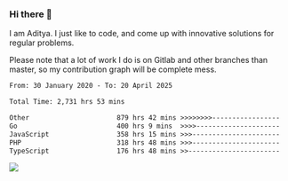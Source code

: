 ### Hi there 👋

I am Aditya. I just like to code, and come up with innovative solutions for regular problems.

Please note that a lot of work I do is on Gitlab and other branches than master, so my contribution graph will be complete mess.

<!--START_SECTION:waka-->

```txt
From: 30 January 2020 - To: 20 April 2025

Total Time: 2,731 hrs 53 mins

Other                      879 hrs 42 mins >>>>>>>>-----------------   32.20 %
Go                         400 hrs 9 mins  >>>>---------------------   14.65 %
JavaScript                 358 hrs 15 mins >>>----------------------   13.11 %
PHP                        318 hrs 48 mins >>>----------------------   11.67 %
TypeScript                 176 hrs 48 mins >>-----------------------   06.47 %
```

<!--END_SECTION:waka-->

![](https://komarev.com/ghpvc/?username=BrainBuzzer)
